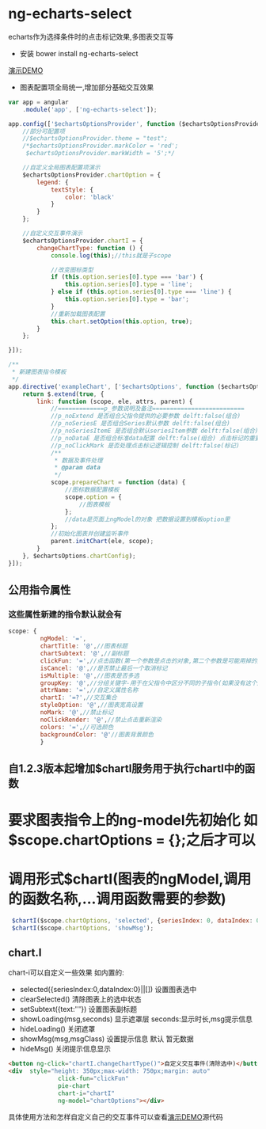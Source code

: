 # ng-echarts-select
echarts作为选择条件时的点击标记效果,多图表交互等

* 安装 bower install ng-echarts-select

[演示DEMO](https://rawgit.com/ArvinChen9539/ng-echarts-select/master/build/index.html)

* 图表配置项全局统一,增加部分基础交互效果

```js
var app = angular
    .module('app', ['ng-echarts-select']);

app.config(['$echartsOptionsProvider', function ($echartsOptionsProvider) {
    //部分可配置项
    //$echartsOptionsProvider.theme = "test";
    /*$echartsOptionsProvider.markColor = 'red';
     $echartsOptionsProvider.markWidth = '5';*/

    //自定义全局图表配置项演示
    $echartsOptionsProvider.chartOption = {
        legend: {
            textStyle: {
                color: 'black'
            }
        }
    };

    //自定义交互事件演示
    $echartsOptionsProvider.chartI = {
        changeChartType: function () {
            console.log(this);//this就是子scope

            //改变图标类型
            if (this.option.series[0].type === 'bar') {
                this.option.series[0].type = 'line';
            } else if (this.option.series[0].type === 'line') {
                this.option.series[0].type = 'bar';
            }
            //重新加载图表配置
            this.chart.setOption(this.option, true);
        }
    };

}]);
```
```js
/**
 * 新建图表指令模板
 */
app.directive('exampleChart', ['$echartsOptions', function ($echartsOptions) {
    return $.extend(true, {
        link: function (scope, ele, attrs, parent) {
            //=============p_参数说明及备注==========================
            //p_noExtend 是否组合父指令提供的必要参数 delft:false(组合)
            //p_noSeriesE 是否组合Series默认参数 delft:false(组合)
            //p_noSeriesItemE 是否组合默认seriesItem参数 delft:false(组合)
            //p_noDataE 是否组合标准data配置 delft:false(组合) 点击标记的重要参数
            //p_noClickMark 是否处理点击标记逻辑控制 delft:false(标记)
            /**
             * 数据及事件处理
             * @param data
             */
            scope.prepareChart = function (data) {
                //图标数据配置模板
                scope.option = {
                    //图表模板
                };
                //data是页面上ngModel的对象 把数据设置到模板option里
            };
            //初始化图表并创建监听事件
            parent.initChart(ele, scope);
        }
    }, $echartsOptions.chartConfig);
}]);
```  

## 公用指令属性
### 这些属性新建的指令默认就会有
```js
scope: {
         ngModel: '=',
         chartTitle: '@',//图表标题
         chartSubtext: '@',//副标题
         clickFun: '=',//点击函数(第一个参数是点击的对象,第二个参数是可能用掉的其他信息,第三个参数是当前选中的对象数组)
         isCancel: '@',//是否禁止最后一个取消标记
         isMultiple: '@',//图表是否多选
         groupKey: '@',//分组关键字-用于在父指令中区分不同的子指令(如果没有这个属性各个图表不会相互影响,如选中一个图表时清除另一个图表的选中数据等)
         attrName: '=',//自定义属性名称
         chartI: '=?',//交互集合
         styleOption: '@',//图表宽高设置
         noMark: '@',//禁止标记
         noClickRender: '@',//禁止点击重新渲染
         colors: '=',//可选颜色
         backgroundColor: '@'//图表背景颜色
         }
```



## 自1.2.3版本起增加$chartI服务用于执行chartI中的函数

# 要求图表指令上的ng-model先初始化  如$scope.chartOptions = {};之后才可以

# 调用形式$chartI(图表的ngModel,调用的函数名称,...调用函数需要的参数)
```js
 $chartI($scope.chartOptions, 'selected', {seriesIndex: 0, dataIndex: 0});
 $chartI($scope.chartOptions, 'showMsg');
```


## chart.I
chart-i可以自定义一些效果
如内置的:
* selected({seriesIndex:0,dataIndex:0}||[]) 设置图表选中
* clearSelected() 清除图表上的选中状态
* setSubtext({text:'''}) 设置图表副标题
* showLoading(msg,seconds) 显示遮罩层 seconds:显示时长,msg提示信息
* hideLoading() 关闭遮罩
* showMsg(msg,msgClass) 设置提示信息 默认 暂无数据
* hideMsg() 关闭提示信息显示

```html
<button ng-click="chartI.changeChartType()">自定义交互事件(清除选中)</button>
<div  style="height: 350px;max-width: 750px;margin: auto"
              click-fun="clickFun"
              pie-chart
              chart-i="chartI"
              ng-model="chartOptions"></div>
```

具体使用方法和怎样自定义自己的交互事件可以查看[演示DEMO](https://rawgit.com/ArvinChen9539/ng-echarts-select/master/build/index.html)源代码
